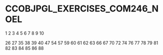 # CCOBJPGL_EXERCISES_COM246_NOEL



1
2
3
4
5
6
7
8
9
10

26
27
35
38
39
40
47
54
57
59
60
61
62
63
66
67
70
72
74
76
77
78
79
81
82
83
84
85
86
88

